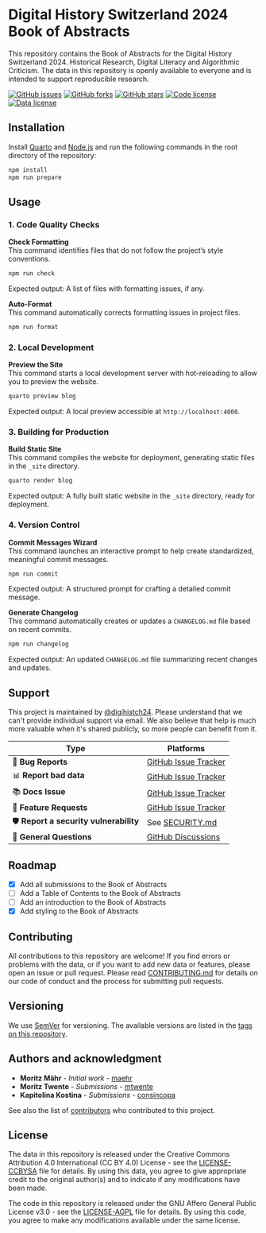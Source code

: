 # Digital History Switzerland 2024 Book of Abstracts

This repository contains the Book of Abstracts for the Digital History Switzerland 2024. Historical Research, Digital Literacy and Algorithmic Criticism. The data in this repository is openly available to everyone and is intended to support reproducible research.

[![GitHub issues](https://img.shields.io/github/issues/digihistch24/book-of-abstracts.svg)](https://github.com/digihistch24/digihistch24.github.io/issues)
[![GitHub forks](https://img.shields.io/github/forks/digihistch24/book-of-abstracts.svg)](https://github.com/digihistch24/digihistch24.github.io/network)
[![GitHub stars](https://img.shields.io/github/stars/digihistch24/book-of-abstracts.svg)](https://github.com/digihistch24/digihistch24.github.io/stargazers)
[![Code license](https://img.shields.io/github/license/digihistch24/book-of-abstracts.svg)](https://github.com/digihistch24/digihistch24.github.io/blob/main/LICENSE-AGPL.md)
[![Data license](https://img.shields.io/github/license/digihistch24/book-of-abstracts.svg)](https://github.com/digihistch24/digihistch24.github.io/blob/main/LICENSE-CCBYSA.md)

<!-- [![DOI](https://zenodo.org/badge/ZENODO_RECORD.svg)](https://zenodo.org/badge/latestdoi/ZENODO_RECORD) -->

## Installation

Install [Quarto](https://quarto.org/) and [Node.js](https://nodejs.org/) and run the following commands in the root directory of the repository:

```bash
npm install
npm run prepare
```

## Usage

### 1. Code Quality Checks

**Check Formatting**  
This command identifies files that do not follow the project’s style conventions.

```bash
npm run check
```

Expected output: A list of files with formatting issues, if any.

**Auto-Format**  
This command automatically corrects formatting issues in project files.

```bash
npm run format
```

### 2. Local Development

**Preview the Site**  
This command starts a local development server with hot-reloading to allow you to preview the website.

```bash
quarto preview blog
```

Expected output: A local preview accessible at `http://localhost:4000`.

### 3. Building for Production

**Build Static Site**  
This command compiles the website for deployment, generating static files in the `_site` directory.

```bash
quarto render blog
```

Expected output: A fully built static website in the `_site` directory, ready for deployment.

### 4. Version Control

**Commit Messages Wizard**  
This command launches an interactive prompt to help create standardized, meaningful commit messages.

```bash
npm run commit
```

Expected output: A structured prompt for crafting a detailed commit message.

**Generate Changelog**  
This command automatically creates or updates a `CHANGELOG.md` file based on recent commits.

```bash
npm run changelog
```

Expected output: An updated `CHANGELOG.md` file summarizing recent changes and updates.

## Support

This project is maintained by [@digihistch24](https://github.com/digihistch24). Please understand that we can't provide individual support via email. We also believe that help is much more valuable when it's shared publicly, so more people can benefit from it.

| Type                                   | Platforms                                                                                |
| -------------------------------------- | ---------------------------------------------------------------------------------------- |
| 🚨 **Bug Reports**                     | [GitHub Issue Tracker](https://github.com/digihistch24/digihistch24.github.io/issues)    |
| 📊 **Report bad data**                 | [GitHub Issue Tracker](https://github.com/digihistch24/digihistch24.github.io/issues)    |
| 📚 **Docs Issue**                      | [GitHub Issue Tracker](https://github.com/digihistch24/digihistch24.github.io/issues)    |
| 🎁 **Feature Requests**                | [GitHub Issue Tracker](https://github.com/digihistch24/digihistch24.github.io/issues)    |
| 🛡 **Report a security vulnerability** | See [SECURITY.md](SECURITY.md)                                                           |
| 💬 **General Questions**               | [GitHub Discussions](https://github.com/digihistch24/digihistch24.github.io/discussions) |

## Roadmap

- [x] Add all submissions to the Book of Abstracts
- [ ] Add a Table of Contents to the Book of Abstracts
- [ ] Add an introduction to the Book of Abstracts
- [x] Add styling to the Book of Abstracts

## Contributing

All contributions to this repository are welcome! If you find errors or problems with the data, or if you want to add new data or features, please open an issue or pull request. Please read [CONTRIBUTING.md](CONTRIBUTING.md) for details on our code of conduct and the process for submitting pull requests.

## Versioning

We use [SemVer](http://semver.org/) for versioning. The available versions are listed in the [tags on this repository](https://github.com/digihistch24/digihistch24.github.io/tags).

## Authors and acknowledgment

- **Moritz Mähr** - _Initial work_ - [maehr](https://github.com/maehr)
- **Moritz Twente** - _Submissions_ - [mtwente](https://github.com/mtwente)
- **Kapitolina Kostina** - _Submissions_ - [consincopa](https://github.com/consincopa)

See also the list of [contributors](https://github.com/digihistch24/digihistch24.github.io/graphs/contributors) who contributed to this project.

## License

The data in this repository is released under the Creative Commons Attribution 4.0 International (CC BY 4.0) License - see the [LICENSE-CCBYSA](LICENSE-CCBYSA.md) file for details. By using this data, you agree to give appropriate credit to the original author(s) and to indicate if any modifications have been made.

The code in this repository is released under the GNU Affero General Public License v3.0 - see the [LICENSE-AGPL](LICENSE-AGPL.md) file for details. By using this code, you agree to make any modifications available under the same license.
